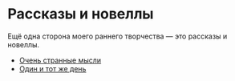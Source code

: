 # Рассказы и новеллы
Ещё одна сторона моего раннего творчества &mdash; это рассказы и новеллы.

- [Очень странные мысли](https://github.com/finelit/tales/blob/master/strange_thoughts/strange_thoughts.md)
- [Один и тот же день](https://github.com/finelit/tales/blob/master/one_the_same_day/i.md)
